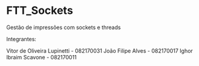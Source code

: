 # FTT_Sockets
Gestão de impressões com sockets e threads

Integrantes:

Vitor de Oliveira Lupinetti - 082170031
João Filipe Alves - 082170017
Ighor Ibraim Scavone - 082170011
